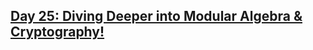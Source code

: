 ## [Day 25: Diving Deeper into Modular Algebra & Cryptography!](https://www.linkedin.com/pulse/day-25-diving-deeper-modular-algebra-cryptography-xa1hf/?trackingId=RH1VpeQqUsxMql3Oqagg%2BQ%3D%3D)
